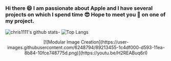 ### Hi there 😄 I am passionate about Apple and I have several projects on which I spend time 😎 Hope to meet you 🤝 on one of my project.
![chris1111's github stats](https://github-readme-stats.vercel.app/api?username=chris1111&show_icons=true)- ![Top Langs](https://github-readme-stats.vercel.app/api/top-langs/?username=chris1111&show_icons=true)

<!--END_SECTION:waka-->



<div align="center">
[![Modular Image Creation](https://user-images.githubusercontent.com/6248794/89213455-1c4df000-d593-11ea-8b84-10fce748775d.png)](https://youtu.be/H2REABuq6rI)
  </a>
    </div>
    </div>














